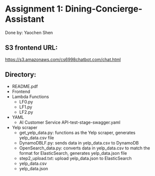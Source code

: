 # Assignment 1: Dining-Concierge-Assistant

Done by: Yaochen Shen

S3 frontend URL:
----
https://s3.amazonaws.com/cs6998chatbot.com/chat.html

Directory:
----
- README.pdf
- Frontend
- Lambda Functions
  - LF0.py
  - LF1.py
  - LF2.py
- YAML
  - AI Customer Service API-test-stage-swagger.yaml
- Yelp scraper
  - get_yelp_data.py: functions as the Yelp scraper, generates yelp_data.csv file
  - DynamoDBLF.py: sends data in yelp_data.csv to DynamoDB
  - OpenSearch_data.py: converts data in yelp_data.csv to match the format for ElasticSearch, generates yelp_data.json file
  - step2_upload.txt: upload yelp_data.json to ElasticSearch
  - yelp_data.csv
  - yelp_data.json


